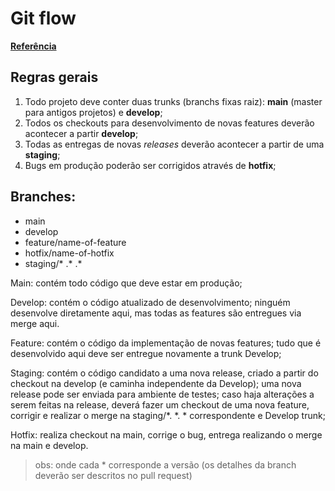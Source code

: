 # Git flow
[__Referência__](http://www2.decom.ufop.br/terralab/entendendo-o-funcionamento-do-cicd-dentro-do-git-flow/)

## Regras gerais

1. Todo projeto deve conter duas trunks (branchs fixas raiz): **main** (master para antigos projetos) e **develop**;
2. Todos os checkouts para desenvolvimento de novas features deverão acontecer a partir **develop**;
3. Todas as entregas de novas *releases* deverão acontecer a partir de uma **staging**;
4. Bugs em produção poderão ser corrigidos através de **hotfix**;

## Branches:

  * main
  * develop
  * feature/name-of-feature
  * hotfix/name-of-hotfix
  * staging/* .* .*

Main: contém todo código que deve estar em produção;

Develop: contém o código atualizado de desenvolvimento; ninguém desenvolve diretamente aqui, mas todas as features são entregues via merge aqui.

Feature: contém o código da implementação de novas features; tudo que é desenvolvido aqui deve ser entregue novamente a trunk Develop;

Staging: contém o código candidato a uma nova release, criado a partir do checkout na develop (e caminha independente da Develop); uma nova release pode ser enviada para ambiente de testes; caso haja alterações a serem feitas na release, deverá fazer um checkout de uma nova feature, corrigir e realizar o merge na staging/*. *. * correspondente e Develop trunk;

Hotfix: realiza checkout na main, corrige o bug, entrega realizando o merge na main e develop.

> obs: onde cada * corresponde a versão (os detalhes da branch deverão ser descritos no pull request)
